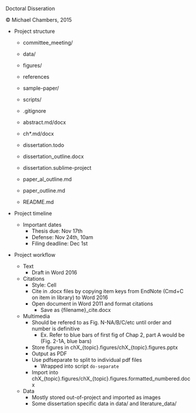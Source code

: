 Doctoral Disseration

&copy; Michael Chambers, 2015

* Project structure
    * committee_meeting/
    * data/
    * figures/
    * references
    * sample-paper/
    * scripts/

    * .gitignore
    * abstract.md/docx
    * ch*.md/docx
    * dissertation.todo
    * dissertation_outline.docx
    * dissertation.sublime-project
    * paper_al_outline.md
    * paper_outline.md
    * README.md

* Project timeline
    * Important dates
        * Thesis due: Nov 17th
        * Defense: Nov 24th, 10am
        * Filing deadline: Dec 1st
* Project workflow
    * Text
        * Draft in Word 2016
    * Citations
        * Style: Cell
        * Cite in .docx files by copying item keys from EndNote (Cmd+C on item in library) to Word 2016
        * Open document in Word 2011 and format citations
            * Save as {filename}_cite.docx
    * Multimedia
        * Should be refered to as Fig. N-NA/B/C/etc until order and number is definitive
            * Ex. Refer to blue bars of first fig of Chap 2, part A would be (Fig. 2-1A, blue bars)
        * Store figures in chX_{topic}.figures/chX_{topic}.figures.pptx
        * Output as PDF
        * Use pdfseparate to split to individual pdf files
            * Wrapped into script `do-separate`
        * Import into chX_{topic}.figures/chX_{topic}.figures.formatted_numbered.docx
    * Data
        * Mostly stored out-of-project and imported as images
        * Some dissertation specific data in data/ and literature_data/
